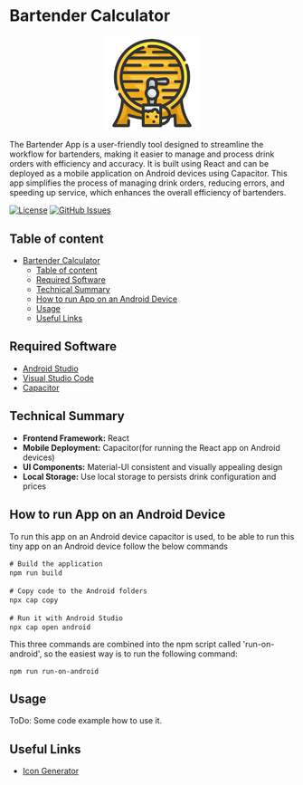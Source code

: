 # Bartender Calculator

<p align="center" width="100%">
    <img width="33%" src="./img/cask.png">
</p>

The Bartender App is a user-friendly tool designed to streamline the workflow for bartenders, making it easier to manage and process drink orders with efficiency and accuracy. It is built using React and can be deployed as a mobile application on Android devices using Capacitor.
This app simplifies the process of managing drink orders, reducing errors, and speeding up service, which enhances the overall efficiency of bartenders.

[![License](https://img.shields.io/badge/License-MIT-blue.svg)](https://opensource.org/licenses/MIT)
[![GitHub Issues](https://img.shields.io/github/issues/phschlaug/bartender_calculator)](https://github.com/phschlaug/artender_calculator/issues)

## Table of content

- [Bartender Calculator](#bartender-calculator)
  - [Table of content](#table-of-content)
  - [Required  Software](#required--software)
  - [Technical Summary](#technical-summary)
  - [How to run App on an Android Device](#how-to-run-app-on-an-android-device)
  - [Usage](#usage)
  - [Useful Links](#useful-links)

## Required  Software

- [Android Studio](https://developer.android.com/studio)
- [Visual Studio Code](https://code.visualstudio.com)
- [Capacitor](https://capacitorjs.com)

## Technical Summary

- __Frontend Framework:__ React
- __Mobile Deployment:__ Capacitor(for running the React app on Android devices)
- __UI Components:__ Material-UI consistent and visually appealing design
- __Local Storage:__ Use local storage to persists drink configuration and prices

## How to run App on an Android Device

To run this app on an Android device capacitor is used, to be able to run this tiny app on an Android device follow the below commands

```shell
# Build the application
npm run build

# Copy code to the Android folders
npx cap copy

# Run it with Android Studio
npx cap open android
```

This three commands are combined into the npm script called 'run-on-android', so the easiest way is to run the following command:

```shell
npm run run-on-android
```

## Usage

ToDo: Some code example how to use it.

## Useful Links

- [Icon Generator](https://www.flaticon.com)
